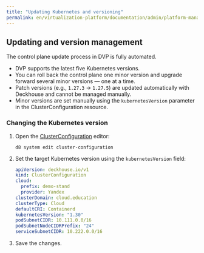 ```yaml
---
title: "Updating Kubernetes and versioning"
permalink: en/virtualization-platform/documentation/admin/platform-management/platform-scaling/control-plane/updating-and-versioning.html
---
```


## Updating and version management

The control plane update process in DVP is fully automated.

- DVP supports the latest five Kubernetes versions.
- You can roll back the control plane one minor version and upgrade forward several minor versions — one at a time.
- Patch versions (e.g., `1.27.3` → `1.27.5`) are updated automatically with Deckhouse and cannot be managed manually.
- Minor versions are set manually using the `kubernetesVersion` parameter in the ClusterConfiguration resource.

### Changing the Kubernetes version

1. Open the [ClusterConfiguration](/products/kubernetes-platform/documentation/v1/installing/configuration.html#clusterconfiguration) editor:

   ```shell
   d8 system edit cluster-configuration
   ```

1. Set the target Kubernetes version using the `kubernetesVersion` field:

   ```yaml
   apiVersion: deckhouse.io/v1
   kind: ClusterConfiguration
   cloud:
     prefix: demo-stand
     provider: Yandex
   clusterDomain: cloud.education
   clusterType: Cloud
   defaultCRI: Containerd
   kubernetesVersion: "1.30"
   podSubnetCIDR: 10.111.0.0/16
   podSubnetNodeCIDRPrefix: "24"
   serviceSubnetCIDR: 10.222.0.0/16
   ```

1. Save the changes.
